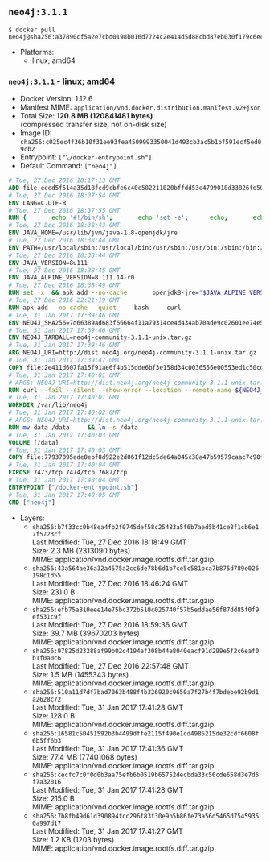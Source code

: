 ## `neo4j:3.1.1`

```console
$ docker pull neo4j@sha256:a37890cf5a2e7cbd0198b016d7724c2e414d5d88cbd87eb030f179c6ec289bd0
```

-	Platforms:
	-	linux; amd64

### `neo4j:3.1.1` - linux; amd64

-	Docker Version: 1.12.6
-	Manifest MIME: `application/vnd.docker.distribution.manifest.v2+json`
-	Total Size: **120.8 MB (120841481 bytes)**  
	(compressed transfer size, not on-disk size)
-	Image ID: `sha256:c025ec4f36b10f31ee93fea4509993350041d493cb3ac5b1bf591ecf5ed09cb2`
-	Entrypoint: `["\/docker-entrypoint.sh"]`
-	Default Command: `["neo4j"]`

```dockerfile
# Tue, 27 Dec 2016 18:17:13 GMT
ADD file:eeed5f514a35d18fcd9cbfe6c40c582211020bffdd53e4799018d33826fe5067 in / 
# Tue, 27 Dec 2016 18:37:54 GMT
ENV LANG=C.UTF-8
# Tue, 27 Dec 2016 18:37:55 GMT
RUN { 		echo '#!/bin/sh'; 		echo 'set -e'; 		echo; 		echo 'dirname "$(dirname "$(readlink -f "$(which javac || which java)")")"'; 	} > /usr/local/bin/docker-java-home 	&& chmod +x /usr/local/bin/docker-java-home
# Tue, 27 Dec 2016 18:38:43 GMT
ENV JAVA_HOME=/usr/lib/jvm/java-1.8-openjdk/jre
# Tue, 27 Dec 2016 18:38:44 GMT
ENV PATH=/usr/local/sbin:/usr/local/bin:/usr/sbin:/usr/bin:/sbin:/bin:/usr/lib/jvm/java-1.8-openjdk/jre/bin:/usr/lib/jvm/java-1.8-openjdk/bin
# Tue, 27 Dec 2016 18:38:44 GMT
ENV JAVA_VERSION=8u111
# Tue, 27 Dec 2016 18:38:45 GMT
ENV JAVA_ALPINE_VERSION=8.111.14-r0
# Tue, 27 Dec 2016 18:38:49 GMT
RUN set -x 	&& apk add --no-cache 		openjdk8-jre="$JAVA_ALPINE_VERSION" 	&& [ "$JAVA_HOME" = "$(docker-java-home)" ]
# Tue, 27 Dec 2016 22:21:19 GMT
RUN apk add --no-cache --quiet     bash     curl
# Tue, 31 Jan 2017 17:39:46 GMT
ENV NEO4J_SHA256=7d66389ad683f66664f11a79314ce4d434ab70ade9c02601ee74e59cd729e2cb
# Tue, 31 Jan 2017 17:39:46 GMT
ENV NEO4J_TARBALL=neo4j-community-3.1.1-unix.tar.gz
# Tue, 31 Jan 2017 17:39:46 GMT
ARG NEO4J_URI=http://dist.neo4j.org/neo4j-community-3.1.1-unix.tar.gz
# Tue, 31 Jan 2017 17:39:47 GMT
COPY file:2e411d607fa15f91ae6f4b515dde6bf3e158d34c0036556e00553ed1c50cd63d in /tmp/ 
# Tue, 31 Jan 2017 17:40:01 GMT
# ARGS: NEO4J_URI=http://dist.neo4j.org/neo4j-community-3.1.1-unix.tar.gz
RUN curl --fail --silent --show-error --location --remote-name ${NEO4J_URI}     && echo "${NEO4J_SHA256}  ${NEO4J_TARBALL}" | sha256sum -csw -     && tar --extract --file ${NEO4J_TARBALL} --directory /var/lib     && mv /var/lib/neo4j-* /var/lib/neo4j     && rm ${NEO4J_TARBALL}
# Tue, 31 Jan 2017 17:40:01 GMT
WORKDIR /var/lib/neo4j
# Tue, 31 Jan 2017 17:40:02 GMT
# ARGS: NEO4J_URI=http://dist.neo4j.org/neo4j-community-3.1.1-unix.tar.gz
RUN mv data /data     && ln -s /data
# Tue, 31 Jan 2017 17:40:03 GMT
VOLUME [/data]
# Tue, 31 Jan 2017 17:40:03 GMT
COPY file:77937095ede0ebf8d922e2d061f12dc5de64a045c38a47b59579caac7c90f6f6 in /docker-entrypoint.sh 
# Tue, 31 Jan 2017 17:40:04 GMT
EXPOSE 7473/tcp 7474/tcp 7687/tcp
# Tue, 31 Jan 2017 17:40:04 GMT
ENTRYPOINT ["/docker-entrypoint.sh"]
# Tue, 31 Jan 2017 17:40:05 GMT
CMD ["neo4j"]
```

-	Layers:
	-	`sha256:b7f33cc0b48ea4fb2f0745def58c25483a5f6b7aed5b41ce8f1cb6e17f5723cf`  
		Last Modified: Tue, 27 Dec 2016 18:18:49 GMT  
		Size: 2.3 MB (2313090 bytes)  
		MIME: application/vnd.docker.image.rootfs.diff.tar.gzip
	-	`sha256:43a564ae36a32a4575a2cc6de78b6d1b7ce5c581bca7b875d789e026198c1d55`  
		Last Modified: Tue, 27 Dec 2016 18:46:24 GMT  
		Size: 231.0 B  
		MIME: application/vnd.docker.image.rootfs.diff.tar.gzip
	-	`sha256:efb75a810eee14e75bc372b510c025740f57b5eddae56f87dd85f0f9ef531c9f`  
		Last Modified: Tue, 27 Dec 2016 18:59:36 GMT  
		Size: 39.7 MB (39670203 bytes)  
		MIME: application/vnd.docker.image.rootfs.diff.tar.gzip
	-	`sha256:97825d23288af99b02c4194ef308b44e8040eacf91d299e5f2c6eaf0b1f0a0c6`  
		Last Modified: Tue, 27 Dec 2016 22:57:48 GMT  
		Size: 1.5 MB (1455343 bytes)  
		MIME: application/vnd.docker.image.rootfs.diff.tar.gzip
	-	`sha256:510a11d7df7bad7063b488f4b326920c9650a7f27b4f7bdebe92b9d1a2628c72`  
		Last Modified: Tue, 31 Jan 2017 17:41:28 GMT  
		Size: 128.0 B  
		MIME: application/vnd.docker.image.rootfs.diff.tar.gzip
	-	`sha256:16581c50451592b3b4499dffe2115f490e1cd4985215de32cdf6608f6b5ff6b3`  
		Last Modified: Tue, 31 Jan 2017 17:41:36 GMT  
		Size: 77.4 MB (77401068 bytes)  
		MIME: application/vnd.docker.image.rootfs.diff.tar.gzip
	-	`sha256:cecfc7c0f0d0b3aa75efb6b0519b65752decbda33c56cde658d3e7d5f7a32016`  
		Last Modified: Tue, 31 Jan 2017 17:41:28 GMT  
		Size: 215.0 B  
		MIME: application/vnd.docker.image.rootfs.diff.tar.gzip
	-	`sha256:7b8fb49d61d390894fcc296f83f30e9b5b86fe73a56d5465d75459350a997d17`  
		Last Modified: Tue, 31 Jan 2017 17:41:27 GMT  
		Size: 1.2 KB (1203 bytes)  
		MIME: application/vnd.docker.image.rootfs.diff.tar.gzip
